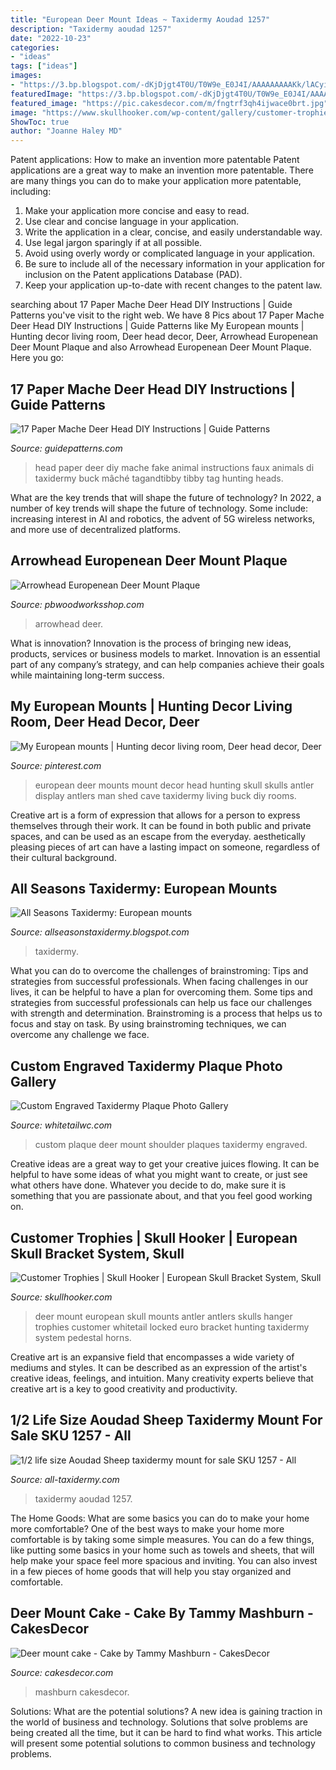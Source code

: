 ```yaml
---
title: "European Deer Mount Ideas ~ Taxidermy Aoudad 1257"
description: "Taxidermy aoudad 1257"
date: "2022-10-23"
categories:
- "ideas"
tags: ["ideas"]
images:
- "https://3.bp.blogspot.com/-dKjDjgt4T0U/T0W9e_E0J4I/AAAAAAAAAKk/lACyix55e5M/s1600/2011-11-29_20-33-08_515-755159.jpg"
featuredImage: "https://3.bp.blogspot.com/-dKjDjgt4T0U/T0W9e_E0J4I/AAAAAAAAAKk/lACyix55e5M/s1600/2011-11-29_20-33-08_515-755159.jpg"
featured_image: "https://pic.cakesdecor.com/m/fngtrf3qh4ijwace0brt.jpg"
image: "https://www.skullhooker.com/wp-content/gallery/customer-trophies/locked-up.jpeg"
ShowToc: true
author: "Joanne Haley MD"
---
```



Patent applications: How to make an invention more patentable
Patent applications are a great way to make an invention more patentable. There are many things you can do to make your application more patentable, including: 
1. Make your application more concise and easy to read.
2. Use clear and concise language in your application. 
3. Write the application in a clear, concise, and easily understandable way. 
4. Use legal jargon sparingly if at all possible. 
5. Avoid using overly wordy or complicated language in your application. 
6. Be sure to include all of the necessary information in your application for inclusion on the Patent applications Database (PAD). 
7. Keep your application up-to-date with recent changes to the patent law.

	

		
searching about 17 Paper Mache Deer Head DIY Instructions | Guide Patterns you've visit to the right web. We have 8 Pics about 17 Paper Mache Deer Head DIY Instructions | Guide Patterns like My European mounts | Hunting decor living room, Deer head decor, Deer, Arrowhead Europenean Deer Mount Plaque and also Arrowhead Europenean Deer Mount Plaque. Here you go:
		
    
## 17 Paper Mache Deer Head DIY Instructions | Guide Patterns

<img loading=lazy src="https://www.guidepatterns.com/wp-content/uploads/2015/09/Paper-Mache-Fake-Deer-Head.jpg" onerror="this.onerror=null;this.src='https://tse3.mm.bing.net/th?id=OIP.YBzMtaE6u9CuwhB454gwYAHaKX&amp;pid=15.1';" alt="17 Paper Mache Deer Head DIY Instructions | Guide Patterns">

_Source: guidepatterns.com_

>head paper deer diy mache fake animal instructions faux animals di taxidermy buck mâché tagandtibby tibby tag hunting heads. 

	

What are the key trends that will shape the future of technology?
In 2022, a number of key trends will shape the future of technology. Some include: increasing interest in AI and robotics, the advent of 5G wireless networks, and more use of decentralized platforms.

    
## Arrowhead Europenean Deer Mount Plaque

<img loading=lazy src="https://i.etsystatic.com/18096684/r/il/f19749/1604165096/il_fullxfull.1604165096_1efl.jpg" onerror="this.onerror=null;this.src='https://tse1.mm.bing.net/th?id=OIP.JG77BIgrx5RnLKWtboC_zgHaJ4&amp;pid=15.1';" alt="Arrowhead Europenean Deer Mount Plaque">

_Source: pbwoodworksshop.com_

>arrowhead deer. 

	

What is innovation?
Innovation is the process of bringing new ideas, products, services or business models to market. Innovation is an essential part of any company’s strategy, and can help companies achieve their goals while maintaining long-term success.

    
## My European Mounts | Hunting Decor Living Room, Deer Head Decor, Deer

<img loading=lazy src="https://i.pinimg.com/736x/c2/06/1f/c2061f9e9c1b154a347f4486ad470585--european-mount-deer.jpg" onerror="this.onerror=null;this.src='https://tse4.mm.bing.net/th?id=OIP.c8DBXRS3S6Xz9J2ilZBk2AHaJ3&amp;pid=15.1';" alt="My European mounts | Hunting decor living room, Deer head decor, Deer">

_Source: pinterest.com_

>european deer mounts mount decor head hunting skull skulls antler display antlers man shed cave taxidermy living buck diy rooms. 

	

Creative art is a form of expression that allows for a person to express themselves through their work. It can be found in both public and private spaces, and can be used as an escape from the everyday. aesthetically pleasing pieces of art can have a lasting impact on someone, regardless of their cultural background.

    
## All Seasons Taxidermy: European Mounts

<img loading=lazy src="https://3.bp.blogspot.com/-dKjDjgt4T0U/T0W9e_E0J4I/AAAAAAAAAKk/lACyix55e5M/s1600/2011-11-29_20-33-08_515-755159.jpg" onerror="this.onerror=null;this.src='https://tse2.mm.bing.net/th?id=OIP.EsJGQTxdclaRfEP7hToUcAHaEK&amp;pid=15.1';" alt="All Seasons Taxidermy: European mounts">

_Source: allseasonstaxidermy.blogspot.com_

>taxidermy. 

	

What you can do to overcome the challenges of brainstroming: Tips and strategies from successful professionals.
When facing challenges in our lives, it can be helpful to have a plan for overcoming them. Some tips and strategies from successful professionals can help us face our challenges with strength and determination. Brainstroming is a process that helps us to focus and stay on task. By using brainstroming techniques, we can overcome any challenge we face.

    
## Custom Engraved Taxidermy Plaque Photo Gallery

<img loading=lazy src="https://whitetailwc.warhead.com/images/rich-text/CustomShoulderMountPlaque.jpg?rs=1484767708" onerror="this.onerror=null;this.src='https://tse2.mm.bing.net/th?id=OIP.xXPfNRDIg_mtQ3h9a1Bk0gHaK9&amp;pid=15.1';" alt="Custom Engraved Taxidermy Plaque Photo Gallery">

_Source: whitetailwc.com_

>custom plaque deer mount shoulder plaques taxidermy engraved. 

	

Creative ideas are a great way to get your creative juices flowing. It can be helpful to have some ideas of what you might want to create, or just see what others have done. Whatever you decide to do, make sure it is something that you are passionate about, and that you feel good working on.

    
## Customer Trophies | Skull Hooker | European Skull Bracket System, Skull

<img loading=lazy src="https://www.skullhooker.com/wp-content/gallery/customer-trophies/locked-up.jpeg" onerror="this.onerror=null;this.src='https://tse1.mm.bing.net/th?id=OIP.frtkZv4eEVrUgg4NmUKvyQAAAA&amp;pid=15.1';" alt="Customer Trophies | Skull Hooker | European Skull Bracket System, Skull">

_Source: skullhooker.com_

>deer mount european skull mounts antler antlers skulls hanger trophies customer whitetail locked euro bracket hunting taxidermy system pedestal horns. 

	

Creative art is an expansive field that encompasses a wide variety of mediums and styles. It can be described as an expression of the artist's creative ideas, feelings, and intuition. Many creativity experts believe that creative art is a key to good creativity and productivity.

    
## 1/2 Life Size Aoudad Sheep Taxidermy Mount For Sale SKU 1257 - All

<img loading=lazy src="https://all-taxidermy.com/wp-content/uploads/2019/10/DSC_3482.jpg?v=1613701206" onerror="this.onerror=null;this.src='https://tse2.mm.bing.net/th?id=OIP.-EBssqYGO5_u45iIH-sHmgHaLG&amp;pid=15.1';" alt="1/2 life size Aoudad Sheep taxidermy mount for sale SKU 1257 - All">

_Source: all-taxidermy.com_

>taxidermy aoudad 1257. 

	

The Home Goods: What are some basics you can do to make your home more comfortable?
One of the best ways to make your home more comfortable is by taking some simple measures. You can do a few things, like putting some basics in your home such as towels and sheets, that will help make your space feel more spacious and inviting. You can also invest in a few pieces of home goods that will help you stay organized and comfortable.

    
## Deer Mount Cake - Cake By Tammy Mashburn - CakesDecor

<img loading=lazy src="https://pic.cakesdecor.com/m/fngtrf3qh4ijwace0brt.jpg" onerror="this.onerror=null;this.src='https://tse2.mm.bing.net/th?id=OIP.Dksh6e53trckjRkOCYt1QQHaJ3&amp;pid=15.1';" alt="Deer mount cake - Cake by Tammy Mashburn - CakesDecor">

_Source: cakesdecor.com_

>mashburn cakesdecor. 

	

Solutions: What are the potential solutions?
A new idea is gaining traction in the world of business and technology. Solutions that solve problems are being created all the time, but it can be hard to find what works. This article will present some potential solutions to common business and technology problems.

